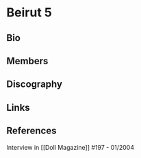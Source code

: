  # Beirut 5
 
 ## Bio
 
 ## Members

 
 ## Discography
 
 
 ## Links
 

## References
Interview in [[Doll Magazine]] #197 - 01/2004

 